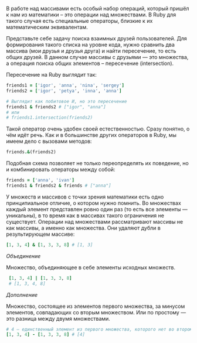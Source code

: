 
В работе над массивами есть особый набор операций, который пришёл к нам из математики – это операции над множествами. В Ruby для такого случая есть специальные операторы, близкие к их математическим эквивалентам.

Представьте себе задачу поиска взаимных друзей пользователей. Для формирования такого списка на уровне кода, нужно сравнить два массива (мои друзья и друзья друга) и найти пересечение, то есть общих друзей. В данном случае массивы с друзьями — это множества, а операция поиска общих элементов – пересечение (intersection).

Пересечение на Ruby выглядит так:

```ruby
friends1 = ['igor', 'anna', 'nina', 'sergey']
friends2 = ['igor', 'petya', 'inna', 'anna']

# Выглядит как побитовое И, но это пересечение
friends1 & friends2 # ["igor", "anna"]
# или
# friends1.intersection(friends2)
```

Такой оператор очень удобен своей естественностью. Сразу понятно, о чём идёт речь. Как и в большинстве других операторов в Ruby, мы имеем дело с вызовами методов:

```ruby
friends.&(friends2)
```

Подобная схема позволяет не только переопределять их поведение, но и комбинировать операторы между собой:

```ruby
friends = ['anna', 'ivan']
friends1 & friends2 & friends # ["anna"]
```

У множеств и массивов с точки зрения математики есть одно принципиальное отличие, о котором нужно помнить. Во множествах каждый элемент представлен ровно один раз (то есть все элементы — уникальны), в то время как в массивах такого ограничения не существует. Операции над множествами рассматривают массивы не как массивы, а именно как множества. Они удаляют дубли в результирующем массиве:

```ruby
[1, 3, 4] & [1, 3, 3, 8] # [1, 3]
```

*Объединение*

Множество, объединяющее в себе элементы исходных множеств.

```ruby
 [1, 3, 4] | [1, 3, 3, 8]
 # [1, 3, 4, 8]
```

*Дополнение*

Множество, состоящее из элементов первого множества, за минусом элементов, совпадающих со вторым множеством. Или по простому — это разница между двумя множествами.

```ruby
# 4 – единственный элемент из первого множества, которого нет во втором
[1, 3, 4] - [1, 3, 3, 8] # [4]
```
